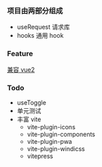 ### 项目由两部分组成

- useRequest 请求库
- hooks 通用 hook

### Feature

[兼容 vue2](https://github.com/vueuse/vue-demi)

### Todo

- useToggle
- 单元测试
- 丰富 vite
  - vite-plugin-icons
  - vite-plugin-components
  - vite-plugin-pwa
  - vite-plugin-windicss
  - vitepress
